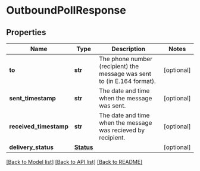 # OutboundPollResponse

## Properties
Name | Type | Description | Notes
------------ | ------------- | ------------- | -------------
**to** | **str** | The phone number (recipient) the message was sent to (in E.164 format). | [optional] 
**sent_timestamp** | **str** | The date and time when the message was sent. | [optional] 
**received_timestamp** | **str** | The date and time when the message was recieved by recipient. | [optional] 
**delivery_status** | [**Status**](Status.md) |  | [optional] 

[[Back to Model list]](../README.md#documentation-for-models) [[Back to API list]](../README.md#documentation-for-api-endpoints) [[Back to README]](../README.md)


